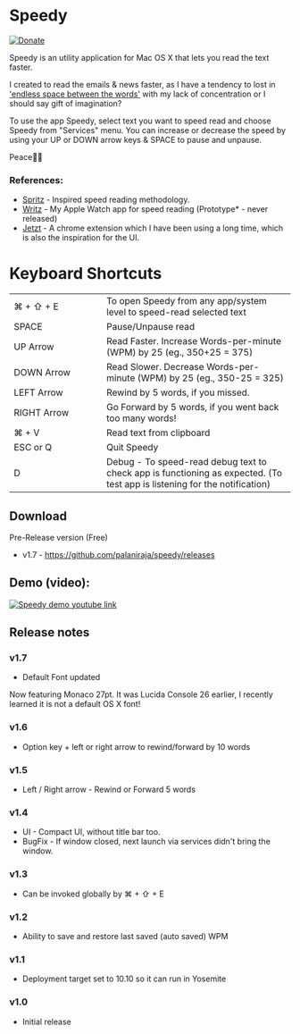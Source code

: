 # Speedy

[![Donate](https://img.shields.io/badge/Donate-PayPal-green.svg)](https://www.paypal.me/palaniraja)

Speedy is an utility application for Mac OS X that lets you read the text faster. 

I created to read the emails & news faster, as I have a tendency to lost in  ['endless space between the words'](http://www.imdb.com/title/tt1798709/quotes?item=qt2085733) with my lack of concentration or I should say gift of imagination? 

To use the app Speedy, select text you want to speed read and choose Speedy from "Services" menu. You can increase or decrease the speed by using your UP or DOWN arrow keys & SPACE to pause and unpause. 

Peace✌🏼

### References:

- [Spritz](http://spritzinc.com/the-science) - Inspired speed reading methodology.
- [Writz](https://www.flickr.com/photos/palaniraja-mca/15666950097/in/album-72157649000499147/) - My Apple Watch app for speed reading (Prototype* - never released)
- [Jetzt](https://ds300.github.io/jetzt/) - A chrome extension which I have been using a long time, which is also the inspiration for the UI.


# Keyboard Shortcuts

<table>
<tr>
        <td width="150px">⌘ + ⇧ + E</td>
        <td>To open Speedy from any app/system level to speed-read selected text</td>
    </tr>
    <tr>
        <td>SPACE</td>
        <td>Pause/Unpause read</td>
    </tr>
    <tr>
        <td>UP Arrow</td>
        <td>Read Faster. Increase Words-per-minute (WPM) by 25 (eg., 350+25 = 375)</td>
    </tr>
    <tr>
        <td>DOWN Arrow</td>
        <td>Read Slower. Decrease Words-per-minute (WPM) by 25 (eg., 350-25 = 325)</td>
    </tr>
    <tr>
        <td>LEFT Arrow</td>
        <td>Rewind by 5 words, if you missed.</td>
    </tr>
    <tr>
        <td>RIGHT Arrow</td>
        <td>Go Forward by 5 words, if you went back too many words!</td>
    </tr>
    <tr>
        <td>⌘ + V</td>
        <td>Read text from clipboard</td>
    </tr>
    <tr>
        <td>ESC or Q </td>
        <td>Quit Speedy</td>
    </tr>
    <tr>
        <td>D</td>
        <td>Debug - To speed-read debug text to check app is functioning as expected. (To test app is listening for the notification)</td>
    </tr>
</table>


## Download

Pre-Release version (Free) 

* v1.7 - https://github.com/palaniraja/speedy/releases


## Demo (video):

[![Speedy demo youtube link](https://img.youtube.com/vi/6N0XEebYNcE/0.jpg)](https://www.youtube.com/watch?v=6N0XEebYNcE)




## Release notes

### v1.7

* Default Font updated

Now featuring Monaco 27pt. It was Lucida Console 26 earlier, I recently learned it is not a default OS X font!

### v1.6

* Option key + left or right arrow to rewind/forward by 10 words

### v1.5

* Left / Right arrow - Rewind or Forward 5 words

### v1.4

* UI - Compact UI, without title bar too.
* BugFix - If window closed, next launch via services didn't bring the window.

### v1.3

* Can be invoked globally by ⌘ + ⇧ + E

### v1.2

* Ability to save and restore last saved (auto saved) WPM

### v1.1

* Deployment target set to 10.10 so it can run in Yosemite

### v1.0

* Initial release

